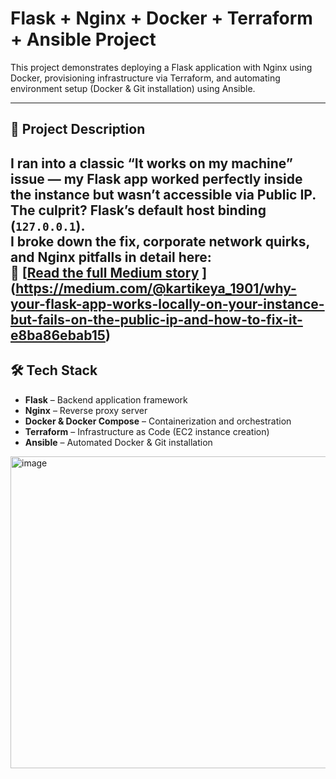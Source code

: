 # Flask + Nginx + Docker + Terraform + Ansible Project

This project demonstrates deploying a Flask application with Nginx using Docker, provisioning infrastructure via Terraform, and automating environment setup (Docker & Git installation) using Ansible.

---

## 📖 Project Description
I ran into a classic “It works on my machine” issue — my Flask app worked perfectly inside the instance but wasn’t accessible via Public IP.  
The culprit? Flask’s default host binding (`127.0.0.1`).  
I broke down the fix, corporate network quirks, and Nginx pitfalls in detail here:  
🔗 [**[Read the full Medium story](https://medium.com/)**
](https://medium.com/@kartikeya_1901/why-your-flask-app-works-locally-on-your-instance-but-fails-on-the-public-ip-and-how-to-fix-it-e8ba86ebab15)
---

## 🛠 Tech Stack
- **Flask** – Backend application framework  
- **Nginx** – Reverse proxy server  
- **Docker & Docker Compose** – Containerization and orchestration  
- **Terraform** – Infrastructure as Code (EC2 instance creation)  
- **Ansible** – Automated Docker & Git installation  

<img width="975" height="499" alt="image" src="https://github.com/user-attachments/assets/51cf8469-d535-48ef-bbb8-1ba1d2400c11" />


